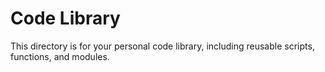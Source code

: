 # Code Library

This directory is for your personal code library, including reusable scripts, functions, and modules.
